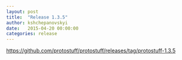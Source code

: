 ```yaml
---
layout: post
title:  "Release 1.3.5"
author: kshchepanovskyi
date:   2015-04-20 00:00:00
categories: release
---
```


https://github.com/protostuff/protostuff/releases/tag/protostuff-1.3.5

